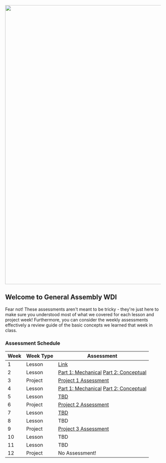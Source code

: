 <img src=https://i.imgur.com/XseXU8J.png width=900>

## Welcome to General Assembly WDI

Fear not! These assessments aren't meant to be tricky - they're just here to make sure you understood most of what we covered for each lesson and 
project week! Furthermore, you can consider the weekly assessments effectively a review guide of the basic concepts we learned that week in class.

### Assessment Schedule

| Week | Week Type | Assessment |
| --- | ------- | ------------------ |
| 1 | Lesson | [Link](https://github.com/WDI-SEA/wdi_assessments/blob/master/weekly_assessments/w01-assessment.md) |
| 2 | Lesson | [Part 1: Mechanical](https://github.com/WDI-SEA/wdi_assessments/blob/master/weekly_assessments/w02-mechanical.md) [Part 2: Conceptual](https://github.com/WDI-SEA/wdi_assessments/blob/master/weekly_assessments/w02-conceptual.md) |
| 3 | Project | [Project 1 Assessment](https://github.com/WDI-SEA/wdi_assessments/blob/master/project_assessments/project-1-assessment/project-1-assessment.md) |
| 4 | Lesson | [Part 1: Mechanical]() [Part 2: Conceptual]() |
| 5 | Lesson | [TBD]() |
| 6 | Project | [Project 2 Assessment]() |
| 7 | Lesson | [TBD]() |
| 8 | Lesson | TBD |
| 9 | Project | [Project 3 Assessment]() |
| 10 | Lesson | TBD |
| 11 | Lesson | TBD | 
| 12 | Project | No Assessment! |
